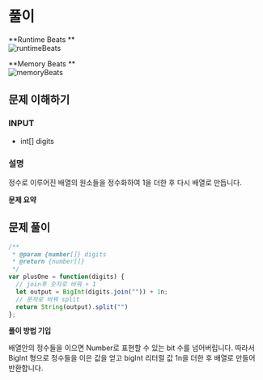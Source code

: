 # 풀이

**Runtime Beats **  
![runtimeBeats](https://user-images.githubusercontent.com/102473964/230701873-c53d11c1-07d5-421f-9855-43f87cf46843.svg)

**Memory Beats **  
![memoryBeats](https://user-images.githubusercontent.com/102473964/230701914-05a789a1-4d49-4e3d-875b-872dd1c4ae7d.svg)


## 문제 이해하기

### INPUT

- int[] digits

### 설명

정수로 이루어진 배열의 원소들을 정수화하여 1을 더한 후 다시 배열로 만듭니다.

**문제 요약**

## 문제 풀이
~~~javascript
/**
 * @param {number[]} digits
 * @return {number[]}
 */
var plusOne = function(digits) {
  // join후 숫자로 바꿔 + 1
  let output = BigInt(digits.join("")) + 1n;
  // 문자로 바꿔 split
  return String(output).split("")
};
~~~

**풀이 방법 기입**

배열안의 정수들을 이으면 Number로 표현할 수 있는 bit 수를 넘어버립니다. 따라서 BigInt 형으로 정수들을 이은 값을 얻고 bigInt 리터럴 값 1n을 더한 후 배열로 만들어 반환합니다.